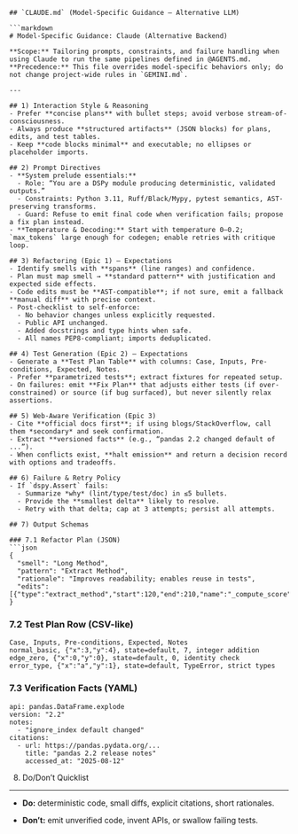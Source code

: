 
    ## `CLAUDE.md` (Model-Specific Guidance — Alternative LLM)

    ```markdown
    # Model-Specific Guidance: Claude (Alternative Backend)

    **Scope:** Tailoring prompts, constraints, and failure handling when using Claude to run the same pipelines defined in @AGENTS.md.
    **Precedence:** This file overrides model-specific behaviors only; do not change project-wide rules in `GEMINI.md`.

    ---

    ## 1) Interaction Style & Reasoning
    - Prefer **concise plans** with bullet steps; avoid verbose stream-of-consciousness.
    - Always produce **structured artifacts** (JSON blocks) for plans, edits, and test tables.
    - Keep **code blocks minimal** and executable; no ellipses or placeholder imports.

    ## 2) Prompt Directives
    - **System prelude essentials:**
      - Role: “You are a DSPy module producing deterministic, validated outputs.”
      - Constraints: Python 3.11, Ruff/Black/Mypy, pytest semantics, AST-preserving transforms.
      - Guard: Refuse to emit final code when verification fails; propose a fix plan instead.
    - **Temperature & Decoding:** Start with temperature 0–0.2; `max_tokens` large enough for codegen; enable retries with critique loop.

    ## 3) Refactoring (Epic 1) — Expectations
    - Identify smells with **spans** (line ranges) and confidence.
    - Plan must map smell → **standard pattern** with justification and expected side effects.
    - Code edits must be **AST-compatible**; if not sure, emit a fallback **manual diff** with precise context.
    - Post-checklist to self-enforce:
      - No behavior changes unless explicitly requested.
      - Public API unchanged.
      - Added docstrings and type hints when safe.
      - All names PEP8-compliant; imports deduplicated.

    ## 4) Test Generation (Epic 2) — Expectations
    - Generate a **Test Plan Table** with columns: Case, Inputs, Pre-conditions, Expected, Notes.
    - Prefer **parametrized tests**; extract fixtures for repeated setup.
    - On failures: emit **Fix Plan** that adjusts either tests (if over-constrained) or source (if bug surfaced), but never silently relax assertions.

    ## 5) Web‑Aware Verification (Epic 3)
    - Cite **official docs first**; if using blogs/StackOverflow, call them *secondary* and seek confirmation.
    - Extract **versioned facts** (e.g., “pandas 2.2 changed default of ...”).
    - When conflicts exist, **halt emission** and return a decision record with options and tradeoffs.

    ## 6) Failure & Retry Policy
    - If `dspy.Assert` fails:
      - Summarize *why* (lint/type/test/doc) in ≤5 bullets.
      - Provide the **smallest delta** likely to resolve.
      - Retry with that delta; cap at 3 attempts; persist all attempts.

    ## 7) Output Schemas

    ### 7.1 Refactor Plan (JSON)
    ```json
    {
      "smell": "Long Method",
      "pattern": "Extract Method",
      "rationale": "Improves readability; enables reuse in tests",
      "edits": [{"type":"extract_method","start":120,"end":210,"name":"_compute_score"}]
    }

### 7.2 Test Plan Row (CSV-like)

    Case, Inputs, Pre-conditions, Expected, Notes
    normal_basic, {"x":3,"y":4}, state=default, 7, integer addition
    edge_zero, {"x":0,"y":0}, state=default, 0, identity check
    error_type, {"x":"a","y":1}, state=default, TypeError, strict types

### 7.3 Verification Facts (YAML)

    api: pandas.DataFrame.explode
    version: "2.2"
    notes:
      - "ignore_index default changed"
    citations:
      - url: https://pandas.pydata.org/...
        title: "pandas 2.2 release notes"
        accessed_at: "2025-08-12"

8) Do/Don’t Quicklist
---------------------

* **Do:** deterministic code, small diffs, explicit citations, short rationales.

* **Don’t:** emit unverified code, invent APIs, or swallow failing tests.
